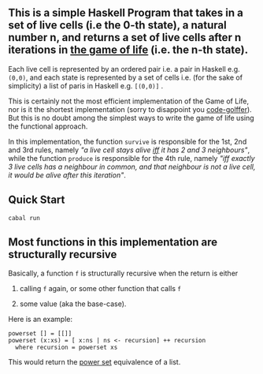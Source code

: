 ## This is a simple Haskell Program that takes in a set of live cells (i.e the 0-th state), a natural number n, and returns a set of live cells after n iterations in [the game of life](https://en.wikipedia.org/wiki/The_Game_of_Life) (i.e. the n-th state).

Each live cell is represented by an ordered pair i.e. a pair in Haskell e.g. `(0,0)`,  and each state is represented by a set of cells i.e. (for the sake of simplicity) a list of paris in Haskell e.g. `[(0,0)]` .

This is certainly not the most efficient implementation of the Game of Life, nor is it the shortest implementation (sorry to disappoint you [code-golffer](https://en.wikipedia.org/wiki/Code_golf)). But this is no doubt among the simplest ways to write the game of life using the functional approach.

In this implementation, the function `survive` is responsible for the 1st, 2nd and 3rd rules, namely *"a live cell stays alive [iff](https://en.wikipedia.org/wiki/If_and_only_if) it has 2 and 3 neighbours"*, while the function `produce` is responsible for the 4th rule, namely *"iff exactly 3 live cells has a neighbour in common, and that neighbour is not a live cell, it would be alive after this iteration"*.

## Quick Start

```
cabal run
```

## Most functions in this implementation are structurally recursive

Basically, a function `f` is structurally recursive when the return is either

1. calling `f` again, or some other function that calls `f`

2. some value (aka the base-case).

Here is an example:

```
powerset [] = [[]]
powerset (x:xs) = [ x:ns | ns <- recursion] ++ recursion
  where recursion = powerset xs
```

This would return the [power set](https://en.wikipedia.org/wiki/Power_set) equivalence of a list.
